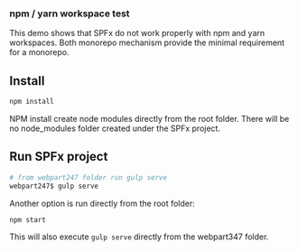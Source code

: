 ### npm / yarn workspace test

This demo shows that SPFx do not work properly with npm and yarn workspaces. Both monorepo mechanism provide the minimal requirement for a monorepo.

## Install

```bash
npm install
```

NPM install create node modules directly from the root folder. There will be no node_modules folder created under the SPFx project.

## Run SPFx project

```bash
# from webpart247 folder run gulp serve
webpart247$ gulp serve
```

Another option is run directly from the root folder:

```bash
npm start
```

This will also execute `gulp serve` directly from the webpart347 folder.